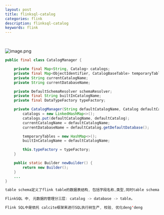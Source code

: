 ```yaml
---
layout: post
title: flinksql-catalog
categories: flink
description: flinksql-catalog
keywords: flink
---
```


 <meta name="referrer" content="no-referrer"/>
​

![image.png](https://cdn.nlark.com/yuque/0/2022/png/659846/1641011840861-b71d7947-21a4-4ee2-90c0-4c3df6bbd471.png#clientId=u3fe9fb81-d90f-4&crop=0&crop=0&crop=1&crop=1&from=paste&height=189&id=u39272472&margin=%5Bobject%20Object%5D&name=image.png&originHeight=378&originWidth=1426&originalType=binary&ratio=1&rotation=0&showTitle=false&size=148748&status=done&style=none&taskId=u2d9176dd-d121-4a33-8b0b-919f8db8e8e&title=&width=713)

```java
public final class CatalogManager {

    private final Map<String, Catalog> catalogs;
    private final Map<ObjectIdentifier, CatalogBaseTable> temporaryTables;
    private String currentCatalogName;
    private String currentDatabaseName;

    private DefaultSchemaResolver schemaResolver;
    private final String builtInCatalogName;
    private final DataTypeFactory typeFactory;

    private CatalogManager(String defaultCatalogName, Catalog defaultCatalog, DataTypeFactory typeFactory) {
        catalogs = new LinkedHashMap<>();
        catalogs.put(defaultCatalogName, defaultCatalog);
        currentCatalogName = defaultCatalogName;
        currentDatabaseName = defaultCatalog.getDefaultDatabase();

        temporaryTables = new HashMap<>();
        builtInCatalogName = defaultCatalogName;

        this.typeFactory = typeFactory;
    }

    public static Builder newBuilder() {
        return new Builder();
    }
    ...
}
```

```java
table schema定义了flink table的数据表结构, 包括字段名称,类型,同时table schema和table format相匹配。
```

```java
FlinkSQL 中, 元数据的管理分三层: catalog -> database -> table。

Flink SQL中是依托 calcite框架来进行SQL执行树生产, 校验, 优化deng'deng
```
